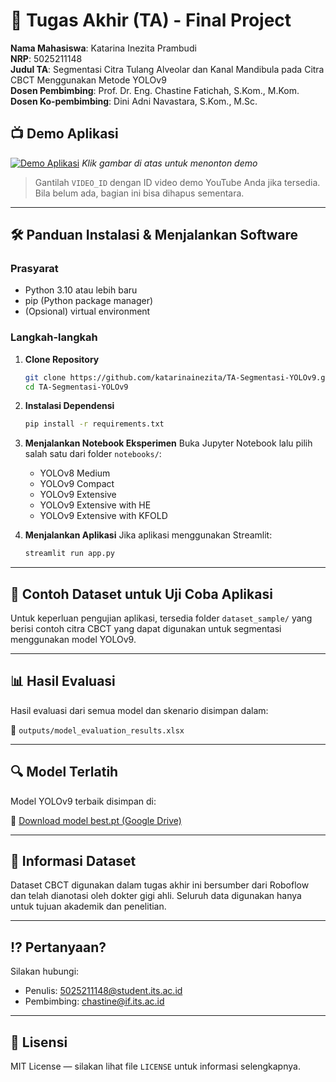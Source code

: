 # 🏁 Tugas Akhir (TA) - Final Project

**Nama Mahasiswa**: Katarina Inezita Prambudi  
**NRP**: 5025211148  
**Judul TA**: Segmentasi Citra Tulang Alveolar dan Kanal Mandibula pada Citra CBCT Menggunakan Metode YOLOv9   
**Dosen Pembimbing**: Prof. Dr. Eng. Chastine Fatichah, S.Kom., M.Kom.  
**Dosen Ko-pembimbing**: Dini Adni Navastara, S.Kom., M.Sc.


## 📺 Demo Aplikasi

[![Demo Aplikasi](<img width="1920" height="1080" alt="Image" src="https://github.com/user-attachments/assets/a42668a3-00ba-4d59-a177-c63a6c69ce02" />)](https://www.youtube.com/watch?v=-g9b4dRYBMc)
*Klik gambar di atas untuk menonton demo*

> Gantilah `VIDEO_ID` dengan ID video demo YouTube Anda jika tersedia. Bila belum ada, bagian ini bisa dihapus sementara.

---

## 🛠 Panduan Instalasi & Menjalankan Software

### Prasyarat

* Python 3.10 atau lebih baru
* pip (Python package manager)
* (Opsional) virtual environment

### Langkah-langkah

1. **Clone Repository**

   ```bash
   git clone https://github.com/katarinainezita/TA-Segmentasi-YOLOv9.git
   cd TA-Segmentasi-YOLOv9
   ```

2. **Instalasi Dependensi**

   ```bash
   pip install -r requirements.txt
   ```

3. **Menjalankan Notebook Eksperimen**
   Buka Jupyter Notebook lalu pilih salah satu dari folder `notebooks/`:

   * YOLOv8 Medium
   * YOLOv9 Compact
   * YOLOv9 Extensive
   * YOLOv9 Extensive with HE
   * YOLOv9 Extensive with KFOLD

4. **Menjalankan Aplikasi**
   Jika aplikasi menggunakan Streamlit:

   ```bash
   streamlit run app.py
   ```

---

## 🧪 Contoh Dataset untuk Uji Coba Aplikasi

Untuk keperluan pengujian aplikasi, tersedia folder `dataset_sample/` yang berisi contoh citra CBCT yang dapat digunakan untuk segmentasi menggunakan model YOLOv9.

---

## 📊 Hasil Evaluasi

Hasil evaluasi dari semua model dan skenario disimpan dalam:

📄 `outputs/model_evaluation_results.xlsx`

---

## 🔍 Model Terlatih

Model YOLOv9 terbaik disimpan di: 

🔗 [Download model best.pt (Google Drive)](https://drive.google.com/drive/folders/1vpLnA6EA_z33_rAwR4fb-S8ptaLLqzNC?usp=sharing)

---


## 📌 Informasi Dataset

Dataset CBCT digunakan dalam tugas akhir ini bersumber dari Roboflow dan telah dianotasi oleh dokter gigi ahli. Seluruh data digunakan hanya untuk tujuan akademik dan penelitian.

---

## ⁉️ Pertanyaan?

Silakan hubungi:

* Penulis: [5025211148@student.its.ac.id](mailto:5025211148@student.its.ac.id)
* Pembimbing: [chastine@if.its.ac.id](mailto:chastine@if.its.ac.id)

---

## 📄 Lisensi

MIT License — silakan lihat file `LICENSE` untuk informasi selengkapnya.
